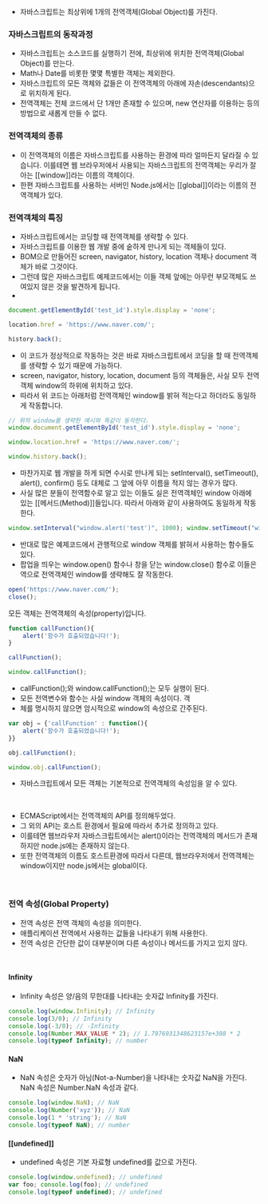 - 자바스크립트는 최상위에 1개의 전역객체(Global Object)를 가진다. 

### 자바스크립트의 동작과정

- 자바스크립트는 소스코드를 실행하기 전에, 최상위에 위치한 전역객체(Global Object)를 만는다.
- Math나 Date를 비롯한 몇몇 특별한 객체는 제외한다.
- 자바스크립트의 모든 객체와 값들은 이 전역객체의 아래에 자손(descendants)으로 위치하게 된다.
- 전역객체는 전체 코드에서 단 1개만 존재할 수 있으며, new 연산자를 이용하는 등의 방법으로 새롭게 만들 수 없다.

### 전역객체의 종류
- 이 전역객체의 이름은 자바스크립트를 사용하는 환경에 따라 얼마든지 달라질 수 있습니다. 이를테면 웹 브라우저에서 사용되는 자바스크립트의 전역객체는 우리가 잘 아는 [[window]]라는 이름의 객체이다. 
- 한편 자바스크립트를 사용하는 서버인 Node.js에서는 [[global]]이라는 이름의 전역객체가 있다.


### 전역객체의 특징​
- 자바스크립트에서는 코딩할 때 전역객체를 생략할 수 있다. 
- 자바스크립트를 이용한 웹 개발 중에 숱하게 만나게 되는 객체들이 있다. 
- BOM으로 만들어진 screen, navigator, history, location 객체나 document 객체가 바로 그것이다. 
- 그런데 많은 자바스크립트 예제코드에서는 이들 객체 앞에는 아무런 부모객체도 쓰여있지 않은 것을 발견하게 됩니다.
- 
```js
document.getElementById('test_id').style.display = 'none';

location.href = 'https://www.naver.com/'; 

history.back();
```


- 이 코드가 정상적으로 작동하는 것은 바로 자바스크립트에서 코딩을 할 때 전역객체를 생략할 수 있기 때문에 가능하다. 
- screen, navigator, history, location, document 등의 객체들은, 사실 모두 전역객체 window의 하위에 위치하고 있다.
- 따라서 위 코드는 아래처럼 전역객체인 window를 밝혀 적는다고 하더라도 동일하게 작동합니다.

```js
// 위의 window를 생략한 예시와 똑같이 동작한다.
window.document.getElementById('test_id').style.display = 'none'; 

window.location.href = 'https://www.naver.com/';

window.history.back();
```

- 마찬가지로 웹 개발을 하게 되면 수시로 만나게 되는 setInterval(), setTimeout(), alert(), confirm() 등도 대체로 그 앞에 아무 이름을 적지 않는 경우가 많다.
- 사실 많은 분들이 전역함수로 알고 있는 이들도 실은 전역객체인 window 아래에 있는 [[메서드(Method)]]들입니다. 따라서 아래와 같이 사용하여도 동일하게 작동한다.

```js
window.setInterval("window.alert('test')", 1000); window.setTimeout("window.confirm('test')", 500);
```

- 반대로 많은 예제코드에서 관행적으로 window 객체를 밝혀서 사용하는 함수들도 있다. 
- 팝업을 띄우는 window.open() 함수나 창을 닫는 window.close() 함수로 이들은 역으로 전역객체인 window를 생략해도 잘 작동한다.

```js
open('https://www.naver.com/'); 
close();
```

모든 객체는 전역객체의 속성(property)입니다.

```js
function callFunction(){ 
	alert('함수가 호출되었습니다!'); 
} 

callFunction(); 

window.callFunction();
```

- callFunction();와 window.callFunction();는 모두 실행이 된다. 
- 모든 전역변수와 함수는 사실 window 객체의 속성이다. 객
- 체를 명시하지 않으면 암시적으로 window의 속성으로 간주된다.

```js
var obj = {'callFunction' : function(){ 
	alert('함수가 호출되었습니다!'); 
}} 

obj.callFunction(); 

window.obj.callFunction();
```

- 자바스크립트에서 모든 객체는 기본적으로 전역객체의 속성임을 알 수 있다.

**​**

- ECMAScript에서는 전역객체의 API를 정의해두었다.
- 그 외의 API는 호스트 환경에서 필요에 따라서 추가로 정의하고 있다. 
- 이를테면 웹브라우저 자바스크립트에서는 alert()이라는 전역객체의 메서드가 존재하지만 node.js에는 존재하지 않는다. 
- 또한 전역객체의 이름도 호스트환경에 따라서 다른데, 웹브라우저에서 전역객체는 window이지만 node.js에서는 global이다.

​
### 전역 속성(Global Property)

- 전역 속성은 전역 객체의 속성을 의미한다.
- 애플리케이션 전역에서 사용하는 값들을 나타내기 위해 사용한다.
- 전역 속성은 간단한 값이 대부분이며 다른 속성이나 메서드를 가지고 있지 않다.

​

#### Infinity
 - Infinity 속성은 양/음의 무한대를 나타내는 숫자값 Infinity를 가진다.

```js
console.log(window.Infinity); // Infinity 
console.log(3/0); // Infinity 
console.log(-3/0); // -Infinity 
console.log(Number.MAX_VALUE * 2); // 1.7976931348623157e+308 * 2 
console.log(typeof Infinity); // number
```

#### NaN

- NaN 속성은 숫자가 아님(Not-a-Number)을 나타내는 숫자값 NaN을 가진다. NaN 속성은 Number.NaN 속성과 같다.
```js
console.log(window.NaN); // NaN 
console.log(Number('xyz')); // NaN 
console.log(1 * 'string'); // NaN 
console.log(typeof NaN); // number
```


#### [[undefined]]

- undefined 속성은 기본 자료형 undefined를 값으로 가진다.

```js
console.log(window.undefined); // undefined 
var foo; console.log(foo); // undefined 
console.log(typeof undefined); // undefined
```